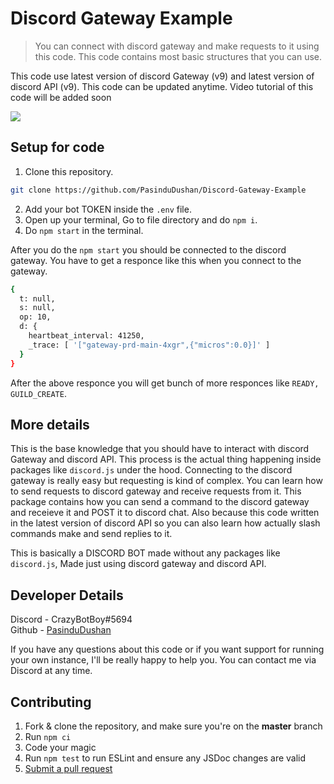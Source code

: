 # Discord Gateway Example
> You can connect with discord gateway and make requests to it using this code. This code contains most basic structures that you can use.

This code use latest version of discord Gateway (v9) and latest version of discord API (v9). This code can be updated anytime. Video tutorial of this code will be added soon

![](https://thetechyinfo.com/wp-content/uploads/2021/05/How-to-Fix-Discord-not-Detecting-Mic-696x392.jpg)

## Setup for code

1. Clone this repository.
```bash
git clone https://github.com/PasinduDushan/Discord-Gateway-Example
```
2. Add your bot TOKEN inside the ```.env``` file.
3. Open up your terminal, Go to file directory and do ```npm i```.
4. Do ```npm start``` in the terminal.

After you do the ```npm start``` you should be connected to the discord gateway. You have to get a responce like this when you connect to the gateway.

```bash
{
  t: null,
  s: null,
  op: 10,
  d: {
    heartbeat_interval: 41250,
    _trace: [ '["gateway-prd-main-4xgr",{"micros":0.0}]' ]
  }
}
```

After the above responce you will get bunch of more responces like ```READY, GUILD_CREATE```.

## More details

This is the base knowledge that you should have to interact with discord Gateway and discord API. This process is the actual thing happening inside packages like ```discord.js``` under the hood. Connecting to the discord gateway is really easy but requesting is kind of complex. You can learn how to send requests to discord gateway and receive requests from it. This package contains how you can send a command to the discord gateway and receieve it and POST it to discord chat. Also because this code written in the latest version of discord API so you can also learn how actually slash commands make and send replies to it.

This is basically a DISCORD BOT made without any packages like ```discord.js```, Made just using discord gateway and discord API.

## Developer Details

Discord - CrazyBotBoy#5694 <br>
Github - [PasinduDushan](https://github.com/PasinduDushan)

If you have any questions about this code or if you want support for running your own instance, I'll be really happy to help you. You can contact me via Discord at any time.

## Contributing

1. Fork & clone the repository, and make sure you're on the **master** branch
2. Run `npm ci`
3. Code your magic
4. Run `npm test` to run ESLint and ensure any JSDoc changes are valid
5. [Submit a pull request](https://github.com/PasinduDushan/Discord-Gateway-Example/compare)
